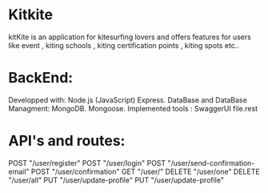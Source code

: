 # Kitkite
kitKite is an application for kitesurfing lovers and offers features for users like event , kiting schools , kiting certification points , kiting spots etc..


# BackEnd:
 Developped with: 
 Node.js (JavaScript)
 Express.
 DataBase and DataBase Managment:
 MongoDB.
 Mongoose.
 Implemented tools : 
 SwaggerUI
 file.rest
 
 # API's and routes:
POST "/user/register"
POST "/user/login"
POST "/user/send-confirmation-email"
POST  "/user/confirmation"
GET   "/user/"
DELETE  "/user/one"
DELETE "/user/all"
PUT "/user/update-profile"
PUT "/user/update-profile"
